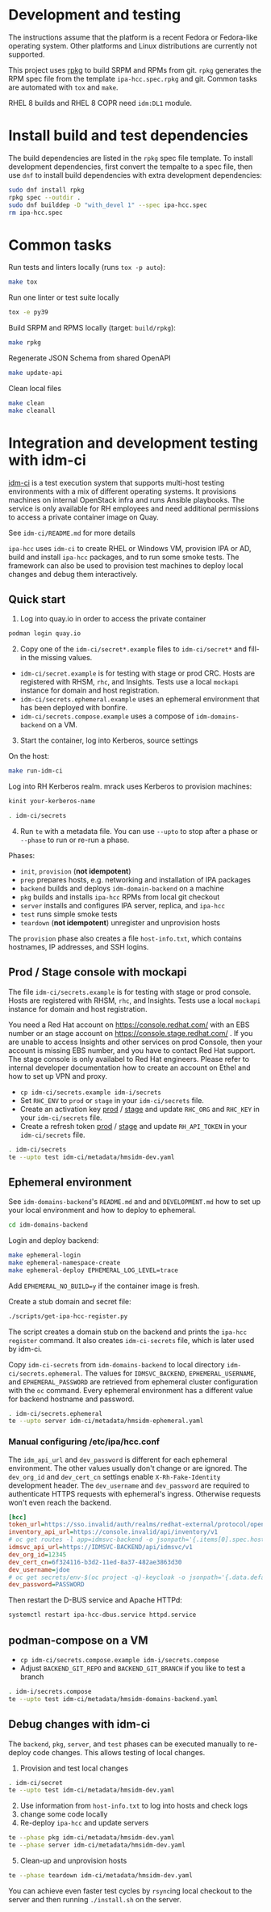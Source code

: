 # Development and testing

The instructions assume that the platform is a recent Fedora or Fedora-like
operating system. Other platforms and Linux distributions are currently
not supported.

This project uses [rpkg](https://docs.pagure.org/rpkg-util/v3/index.html) to
build SRPM and RPMs from git. `rpkg` generates the RPM spec file from the
template `ipa-hcc.spec.rpkg` and git. Common tasks are automated with `tox`
and `make`.

RHEL 8 builds and RHEL 8 COPR need `idm:DL1` module.

# Install build and test dependencies

The build dependencies are listed in the `rpkg` spec file template. To install
development dependencies, first convert the tempalte to a spec file, then use
`dnf` to install build dependencies with extra development dependencies:

```sh
sudo dnf install rpkg
rpkg spec --outdir .
sudo dnf builddep -D "with_devel 1" --spec ipa-hcc.spec
rm ipa-hcc.spec
```

# Common tasks

Run tests and linters locally (runs `tox -p auto`):
```sh
make tox
```

Run one linter or test suite locally
```sh
tox -e py39
```

Build SRPM and RPMS locally (target: `build/rpkg`):
```sh
make rpkg
```

Regenerate JSON Schema from shared OpenAPI
```sh
make update-api
```

Clean local files
```sh
make clean
make cleanall
```

# Integration and development testing with idm-ci

[idm-ci](https://gitlab.cee.redhat.com/identity-management/idm-ci) is a test
execution system that supports multi-host testing environments with a mix
of different operating systems. It provisions machines on internal OpenStack
infra and runs Ansible playbooks. The service is only available for RH
employees and need additional permissions to access a private container image
on Quay.

See `idm-ci/README.md` for more details

`ipa-hcc` uses `idm-ci` to create RHEL or Windows VM, provision IPA or AD,
build and install `ipa-hcc` packages, and to run some smoke tests. The
framework can also be used to provision test machines to deploy local
changes and debug them interactively.

## Quick start

1) Log into quay.io in order to access the private container
```sh
podman login quay.io
```

2) Copy one of the `idm-ci/secret*.example` files to `idm-ci/secret*` and
fill-in the missing values.

* `idm-ci/secret.example` is for testing with stage or prod CRC. Hosts are
  registered with RHSM, `rhc`, and Insights. Tests use a local `mockapi`
  instance for domain and host registration.
* `idm-ci/secrets.ephemeral.example` uses an ephemeral environment that
  has been deployed with bonfire.
* `idm-ci/secrets.compose.example` uses a compose of `idm-domains-backend`
  on a VM.

3) Start the container, log into Kerberos, source settings

On the host:
```sh
make run-idm-ci
```

Log into RH Kerberos realm. mrack uses Kerberos to provision machines:
```sh
kinit your-kerberos-name
```

```sh
. idm-ci/secrets
```

4) Run `te` with a metadata file. You can use `--upto` to stop after a phase
or `--phase` to run or re-run a phase.

Phases:

* `init`, `provision` (**not idempotent**)
* `prep` prepares hosts, e.g. networking and installation of IPA packages
* `backend` builds and deploys `idm-domain-backend` on a machine
* `pkg` builds and installs `ipa-hcc` RPMs from local git checkout
* `server` installs and configures IPA server, replica, and `ipa-hcc`
* `test` runs simple smoke tests
* `teardown` (**not idempotent**) unregister and unprovision hosts

The `provision` phase also creates a file `host-info.txt`, which contains
hostnames, IP addresses, and SSH logins.

## Prod / Stage console with mockapi

The file `idm-ci/secrets.example` is for testing with stage or prod console.
Hosts are registered with RHSM, `rhc`, and Insights. Tests use a local `mockapi`
instance for domain and host registration.

You need a Red Hat account on https://console.redhat.com/ with an EBS number
or an stage account on https://console.stage.redhat.com/ . If you are unable
to access Insights and other services on prod Console, then your account is
missing EBS number, and you have to contact Red Hat support. The stage console
is only availabel to Red Hat engineers. Please refer to internal developer
documentation how to create an account on Ethel and how to set up VPN and proxy.

* `cp idm-ci/secrets.example idm-i/secrets`
* Set `RHC_ENV` to `prod` or `stage` in your `idm-ci/secrets` file.
* Create an activation key 
  [prod](https://access.redhat.com/management/activation_keys) /
  [stage](https://access.stage.redhat.com/management/activation_keys)
  and update `RHC_ORG` and `RHC_KEY` in your `idm-ci/secrets` file.
* Create a refresh token [prod](https://access.redhat.com/management/api) /
  [stage](https://access.stage.redhat.com/management/api) and update
  `RH_API_TOKEN` in your `idm-ci/secrets` file.

```sh
. idm-ci/secrets
te --upto test idm-ci/metadata/hmsidm-dev.yaml
```

## Ephemeral environment

See `idm-domains-backend`'s `README.md` and and `DEVELOPMENT.md` how to set
up your local environment and how to deploy to ephemeral.

```sh
cd idm-domains-backend
```

Login and deploy backend:

```sh
make ephemeral-login
make ephemeral-namespace-create
make ephemeral-deploy EPHEMERAL_LOG_LEVEL=trace
```

Add `EPHEMERAL_NO_BUILD=y` if the container image is fresh.

Create a stub domain and secret file:

```sh
./scripts/get-ipa-hcc-register.py
```

The script creates a domain stub on the backend and prints the
`ipa-hcc register` command. It also creates `idm-ci-secrets` file, which is
later used by idm-ci.

Copy `idm-ci-secrets` from `idm-domains-backend` to local directory
`idm-ci/secrets.ephemeral`. The values for `IDMSVC_BACKEND`,
`EPHEMERAL_USERNAME`, and `EPHEMERAL_PASSWORD` are retrieved from
ephemeral cluster configuration with the `oc` command. Every ephemeral
environment has a different value for backend hostname and password.

```sh
. idm-ci/secrets.ephemeral
te --upto server idm-ci/metadata/hmsidm-ephemeral.yaml 
```

### Manual configuring /etc/ipa/hcc.conf

The `idm_api_url` and `dev_password` is different for each ephemeral
environment. The other values usually don't change or are ignored. The
`dev_org_id` and `dev_cert_cn` settings enable `X-Rh-Fake-Identity`
development header. The `dev_username` and `dev_password` are required to
authenticate HTTPS requests with ephemeral's ingress. Otherwise requests
won't even reach the backend.

```ini
[hcc]
token_url=https://sso.invalid/auth/realms/redhat-external/protocol/openid-connect/token
inventory_api_url=https://console.invalid/api/inventory/v1
# oc get routes -l app=idmsvc-backend -o jsonpath='{.items[0].spec.host}'
idmsvc_api_url=https://IDMSVC-BACKEND/api/idmsvc/v1
dev_org_id=12345
dev_cert_cn=6f324116-b3d2-11ed-8a37-482ae3863d30
dev_username=jdoe
# oc get secrets/env-$(oc project -q)-keycloak -o jsonpath='{.data.defaultPassword}' | base64 -d
dev_password=PASSWORD
```

Then restart the D-BUS service and Apache HTTPd:
```sh
systemctl restart ipa-hcc-dbus.service httpd.service
```

## podman-compose on a VM

* `cp idm-ci/secrets.compose.example idm-i/secrets.compose`
* Adjust `BACKEND_GIT_REPO` and `BACKEND_GIT_BRANCH` if you like to test a branch

```sh
. idm-i/secrets.compose
te --upto test idm-ci/metadata/hmsidm-domains-backend.yaml
```

## Debug changes with idm-ci

The `backend`, `pkg`, `server`, and `test` phases can be executed manually to
re-deploy code changes. This allows testing of local changes.

1) Provision and test local changes
```sh
. idm-ci/secret
te --upto test idm-ci/metadata/hmsidm-dev.yaml
```
2) Use information from `host-info.txt` to log into hosts and check logs
3) change some code locally
4) Re-deploy `ipa-hcc` and update servers
```sh
te --phase pkg idm-ci/metadata/hmsidm-dev.yaml
te --phase server idm-ci/metadata/hmsidm-dev.yaml
```
5) Clean-up and unprovision hosts

```sh
te --phase teardown idm-ci/metadata/hmsidm-dev.yaml
```

You can achieve even faster test cycles by `rsync`ing local checkout to
the server and then running `./install.sh` on the server.
